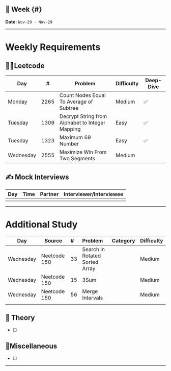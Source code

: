 ## 📅 Week {#} 
**Date:** `Nov-29 - Nov-29`

---
# Weekly Requirements
## 👨‍💻Leetcode  
| **Day**   | #    | **Problem**                                     | **Difficulty** | **Deep-Dive** |
| --------- | ---- | ----------------------------------------------- | -------------- | ------------- |
| Monday    | 2265 | Count Nodes Equal To Average of Subtree         | Medium         | ✅             |
| Tuesday   | 1309 | Decrypt String from Alphabet to Integer Mapping | Easy           | ✅             |
| Tuesday   | 1323 | Maximum 69 Number                               | Easy           | ✅             |
| Wednesday | 2555 | Maximize Win From Two Segments                  | Medium         |               |
## ✍️ Mock Interviews  
| **Day** | **Time** | **Partner** | **Interviewer/Interviewee** |
| ------- | -------- | ----------- | --------------------------- |
|         |          |             |                             |

---
# Additional Study
| **Day**   | Source       | #   | **Problem**                    | Category | Difficulty |
| --------- | ------------ | :-- | :----------------------------- | -------- | ---------- |
| Wednesday | Neetcode 150 | 33  | Search in Rotated Sorted Array |          | Medium     |
| Wednesday | Neetcode 150 | 15  | 3Sum                           |          | Medium     |
| Wednesday | Neetcode 150 | 56  | Merge Intervals                |          | Medium     |
|           |              |     |                                |          |            |
## 🧮 Theory  

- [ ] 
## 🔖Miscellaneous

- [ ] 

---